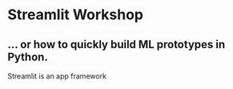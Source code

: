 # Streamlit Workshop 

## ... or how to quickly build ML prototypes in Python.


Streamlit is an app framework 
